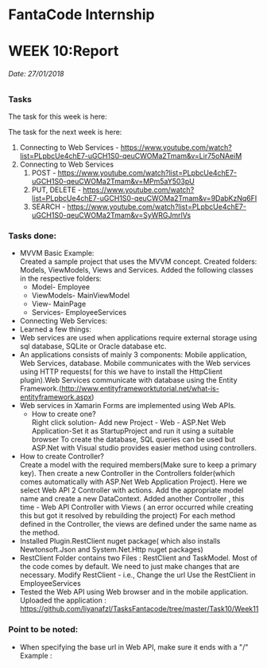 

# FantaCode Internship
# WEEK 10:Report 

###### Date: 27/01/2018
### Tasks 
The task for this week is here:<br>
 
The task for the next week is here:<br>
1. Connecting to Web Services - https://www.youtube.com/watch?list=PLpbcUe4chE7-uGCH1S0-qeuCWOMa2Tmam&v=Lir75oNAeiM
1. Connecting to Web Services
   1. POST - https://www.youtube.com/watch?list=PLpbcUe4chE7-uGCH1S0-qeuCWOMa2Tmam&v=MPm5aY503pU
   1. PUT, DELETE - https://www.youtube.com/watch?list=PLpbcUe4chE7-uGCH1S0-qeuCWOMa2Tmam&v=9DabKzNq6FI
   1. SEARCH - https://www.youtube.com/watch?list=PLpbcUe4chE7-uGCH1S0-qeuCWOMa2Tmam&v=SyWRGJmrlVs
 
### Tasks done:

* MVVM Basic Example:<br>
	Created a sample project that uses the MVVM concept. Created folders: Models, ViewModels, Views and Services. Added the following classes in the respective folders:
  * Model- Employee
  * ViewModels- MainViewModel
  * View- MainPage
  * Services- EmployeeServices
* Connecting Web Services:
*	Learned a few things:
  * Web services are used when applications require external storage using sql database, SQLite or Oracle database etc.
  * An applications consists of mainly 3 components: Mobile application, Web Services, database. Mobile communicates with the Web services using HTTP requests( for this we have to install the HttpClient plugin).Web Services communicate with database using the Entity Framework.(http://www.entityframeworktutorial.net/what-is-entityframework.aspx)
  * Web services in Xamarin Forms are implemented using Web APIs.
	*	How to create one?
<br>Right click solution- Add new Project - Web - ASP.Net Web Application-Set it as StartupProject and run it using a suitable browser
To create the database, SQL queries can be used but ASP.Net with Visual studio provides easier method using controllers.
  * How to create Controller?
		<br>Create a model with the required members(Make sure to keep a primary key). Then create a new Controller in the Controllers folder(which comes automatically with ASP.Net Web Application Project). Here we select Web API 2 Controller with actions. Add the appropriate model name and create a new DataContext. Added another Controller , this time - Web API Controller with Views ( an error occurred while creating this but got it resolved by rebuilding the project)
For each method defined in the Controller, the views are defined under the same name as the method.
  * Installed Plugin.RestClient nuget package( which also installs Newtonsoft.Json and System.Net.Http nuget packages)
  * RestClient Folder contains two Files : RestClient and TaskModel. Most of the code comes by default. We need to just make changes that are necessary. Modify RestClient - i.e., Change the url
Use the RestClient in EmployeeServices
  * Tested the Web API using Web browser and in the mobile application.
<br>Uploaded the application :
	https://github.com/liyanafzl/TasksFantacode/tree/master/Task10/Week11
  
  ### Point to be noted:
  
  * When specifying the base url in Web API, make sure it ends with a "/"
  <br> Example : 

  

